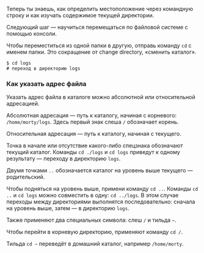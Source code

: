 Теперь ты знаешь, как определить местоположение через командную строку и как изучать содержимое текущей директории.

Следующий шаг — научиться перемещаться по файловой системе с помощью консоли.

Чтобы переместиться из одной папки в другую, отправь команду `cd` с именем папки. Это сокращение от change directory, «сменить каталог».



```
$ cd logs
# переход в директорию logs 
```

### Как указать адрес файла

Указать адрес файла в каталоге можно абсолютной или относительной адресацией.

Абсолютная адресация — путь к каталогу, начиная с корневого: `/home/morty/logs`. Здесь первый знак слеша `/` обозначает корень.

Относительная адресация — путь к каталогу, начиная с текущего.

Точка в начале или отсутствие какого-либо спецзнака обозначают текущий каталог. Команды `cd ./logs` и `cd logs` приведут к одному результату — переходу в директорию `logs`.

Двумя точками `..` обозначается каталог на уровень выше текущего — родительский.

Чтобы подняться на уровень выше, примени команду `cd ..`. Команды `cd ..` и `cd logs` можно совместить в одну: `cd ../logs`. В этом случае переходы между директориями выполнятся последовательно: сначала на уровень выше, затем — в директорию `logs`.

Также применяют два специальных символа: слеш `/` и тильда `~`.

Чтобы перейти в корневую директорию, применяют команду `cd /`.

Тильда `cd ~` переведёт в домашний каталог, например `/home/morty`.




